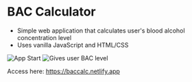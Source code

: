 # BAC Calculator
* Simple web application that calculates user's blood alcohol concentration level
* Uses vanilla JavaScript and HTML/CSS

![App Start](https://i.ibb.co/wyZpSd3/first.jpg)
![Gives user BAC level](https://i.ibb.co/44Wy7wC/last.jpg)

Access here: https://baccalc.netlify.app
